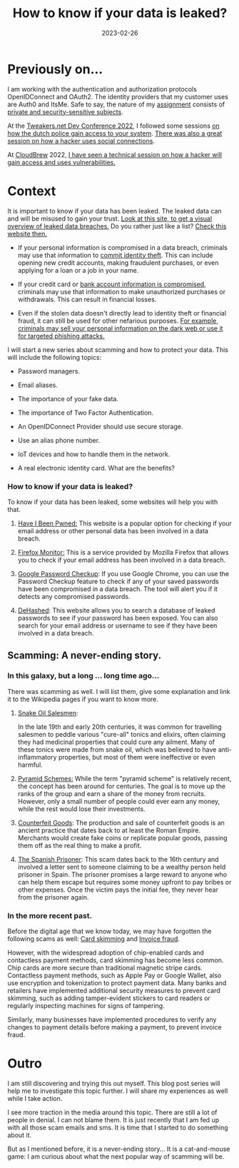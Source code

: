 ﻿---
date: 2023-02-26
title: "How to know if your data is leaked?"
datePublished: Sun Feb 26 2023 08:40:49 GMT+0000 (Coordinated Universal Time)
cuid: clel55n0o000509mf2q7x87o1
slug: how-to-know-if-your-data-is-leaked
canonical: https://dotnet.kriebbels.me/when-two-factor-authentication-is-useless
cover: /assets/images/blog/2023-02-26-how-to-know-if-your-data-is-leaked/2023-02-26-how-to-know-if-your-data-is-leaked.cover.jpeg
tags: security, privacy, scam, openid-connect, databreach

---

# Previously on...

I am working with the authentication and authorization protocols OpenIDConnect and OAuth2. The identity providers that my customer uses are Auth0 and ItsMe. Safe to say, the nature of my [assignment](https://dotnet.kriebbels.me/lets-zoom-in-on-my-first-assignment) consists of [private and security-sensitive subjects](https://dotnet.kriebbels.me/oauth2-open-id-connect-accessidtoken).

At the [Tweakers.net Dev Conference 2022](https://tweakers.net/partners/devsummit2022/), I followed some sessions [on how the dutch police gain access to your system](https://tweakers.net/partners/devsummit2022/1730/marjaharm/). [There was also a great session on how a hacker uses social connections](https://tweakers.net/partners/devsummit2022/1686/christiaannieuwlaat/).

At [CloudBrew](https://www.cloudbrew.be/) 2022, [I have seen a technical session on how a hacker will gain access and uses vulnerabilities.](https://www.cloudbrew.be/2022/#session-offensive-azure-security)

# Context

It is important to know if your data has been leaked. The leaked data can and will be misused to gain your trust. [Look at this site, to get a visual overview of leaked data breaches.](https://www.informationisbeautiful.net/visualizations/worlds-biggest-data-breaches-hacks/) Do you rather just like a list? [Check this website then.](https://tech.co/news/data-breaches-updated-list)

* If your personal information is compromised in a data breach, criminals may use that information to [commit identity theft](https://www.vrt.be/vrtnws/nl/2022/11/16/identiteitsfraude-najaar-energie/). This can include opening new credit accounts, making fraudulent purchases, or even applying for a loan or a job in your name.
    
* If your credit card or [bank account information is compromised](https://datanews.knack.be/ict/nieuws/opnieuw-data-en-rekeningnummers-van-belgen-aangeboden-op-hackersforum/article-news-1927711.html?cookie_check=1677400142), criminals may use that information to make unauthorized purchases or withdrawals. This can result in financial losses.
    
* Even if the stolen data doesn't directly lead to identity theft or financial fraud, it can still be used for other nefarious purposes. [For example, criminals may sell your personal information on the dark web or use it for targeted phishing attacks.](https://itdaily.be/nieuws/security/veertig-procent-belgen-slachtoffer-van-phishing/)
    

I will start a new series about scamming and how to protect your data. This will include the following topics:

* Password managers.
    
* Email aliases.
    
* The importance of your fake data.
    
* The importance of Two Factor Authentication.
    
* An OpenIDConnect Provider should use secure storage.
    
* Use an alias phone number.
    
* IoT devices and how to handle them in the network.
    
* A real electronic identity card. What are the benefits?
    

### How to know if your data is leaked?

To know if your data has been leaked, some websites will help you with that.

1. [Have I Been Pwned:](https://haveibeenpwned.com/) This website is a popular option for checking if your email address or other personal data has been involved in a data breach.
    
2. [Firefox Monitor:](https://monitor.firefox.com/) This is a service provided by Mozilla Firefox that allows you to check if your email address has been involved in a data breach.
    
3. [Google Password Checkup](https://passwords.google.com/checkup/): If you use Google Chrome, you can use the Password Checkup feature to check if any of your saved passwords have been compromised in a data breach. The tool will alert you if it detects any compromised passwords.
    
4. [DeHashed](https://dehashed.com/): This website allows you to search a database of leaked passwords to see if your password has been exposed. You can also search for your email address or username to see if they have been involved in a data breach.
    

## Scamming: A never-ending story.

### In this galaxy, but a long ... long time ago...

There was scamming as well. I will list them, give some explanation and link it to the Wikipedia pages if you want to know more.

1. [Snake Oil Salesmen](https://en.wikipedia.org/wiki/Snake_oil):
    
    In the late 19th and early 20th centuries, it was common for travelling salesmen to peddle various "cure-all" tonics and elixirs, often claiming they had medicinal properties that could cure any ailment. Many of these tonics were made from snake oil, which was believed to have anti-inflammatory properties, but most of them were ineffective or even harmful.
    
2. [Pyramid Schemes:](https://en.wikipedia.org/wiki/Pyramid_scheme) While the term "pyramid scheme" is relatively recent, the concept has been around for centuries. The goal is to move up the ranks of the group and earn a share of the money from recruits. However, only a small number of people could ever earn any money, while the rest would lose their investments.
    
3. [Counterfeit Goods](https://en.wikipedia.org/wiki/Counterfeit): The production and sale of counterfeit goods is an ancient practice that dates back to at least the Roman Empire. Merchants would create fake coins or replicate popular goods, passing them off as the real thing to make a profit.
    
4. [The Spanish Prisoner](https://en.wikipedia.org/wiki/Spanish_Prisoner): This scam dates back to the 16th century and involved a letter sent to someone claiming to be a wealthy person held prisoner in Spain. The prisoner promises a large reward to anyone who can help them escape but requires some money upfront to pay bribes or other expenses. Once the victim pays the initial fee, they never hear from the prisoner again.
    

### In the more recent past.

Before the digital age that we know today, we may have forgotten the following scams as well: [Card skimming](https://en.wikipedia.org/wiki/Card_skimming) and [Invoice fraud](https://en.wikipedia.org/wiki/Invoice_fraud).

However, with the widespread adoption of chip-enabled cards and contactless payment methods, card skimming has become less common. Chip cards are more secure than traditional magnetic stripe cards. Contactless payment methods, such as Apple Pay or Google Wallet, also use encryption and tokenization to protect payment data. Many banks and retailers have implemented additional security measures to prevent card skimming, such as adding tamper-evident stickers to card readers or regularly inspecting machines for signs of tampering.

Similarly, many businesses have implemented procedures to verify any changes to payment details before making a payment, to prevent invoice fraud.

# Outro

I am still discovering and trying this out myself. This blog post series will help me to investigate this topic further. I will share my experiences as well while I take action.

I see more traction in the media around this topic. There are still a lot of people in denial. I can not blame them. It is just recently that I am fed up with all those scam emails and sms. It is time that I started to do something about it.

But as I mentioned before, it is a never-ending story... It is a cat-and-mouse game: I am curious about what the next popular way of scamming will be.


